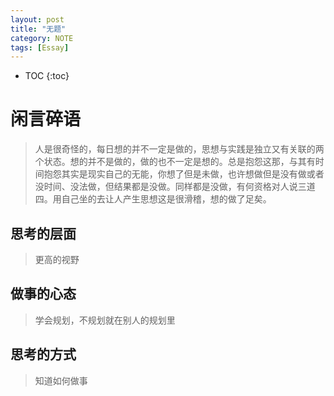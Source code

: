 ```yaml
---
layout: post
title: "无题"
category: NOTE
tags: [Essay]
---
```

* TOC
{:toc}
# 闲言碎语
> 人是很奇怪的，每日想的并不一定是做的，思想与实践是独立又有关联的两个状态。想的并不是做的，做的也不一定是想的。总是抱怨这那，与其有时间抱怨其实是现实自己的无能，你想了但是未做，也许想做但是没有做或者没时间、没法做，但结果都是没做。同样都是没做，有何资格对人说三道四。用自己坐的去让人产生思想这是很滑稽，想的做了足矣。

## 思考的层面
> 更高的视野

## 做事的心态
> 学会规划，不规划就在别人的规划里

## 思考的方式
> 知道如何做事
